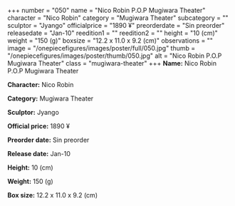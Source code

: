 +++
number = "050"
name = "Nico Robin P.O.P Mugiwara Theater"
character = "Nico Robin"
category = "Mugiwara Theater"
subcategory = ""
sculptor = "Jyango"
officialprice = "1890 ¥"
preorderdate = "Sin preorder"
releasedate = "Jan-10"
reedition1 = ""
reedition2 = ""
height = "10 (cm)"
weight = "150 (g)"
boxsize = "12.2 x 11.0 x 9.2 (cm)"
observations = ""
image = "/onepiecefigures/images/poster/full/050.jpg"
thumb = "/onepiecefigures/images/poster/thumb/050.jpg"
alt = "Nico Robin P.O.P Mugiwara Theater"
class = "mugiwara-theater"
+++
**Name:** Nico Robin P.O.P Mugiwara Theater

**Character:** Nico Robin

**Category:** Mugiwara Theater 

**Sculptor:** Jyango

**Official price:** 1890 ¥

**Preorder date:** Sin preorder

**Release date:** Jan-10

**Height:** 10 (cm)

**Weight:** 150 (g)

**Box size:** 12.2 x 11.0 x 9.2 (cm)
